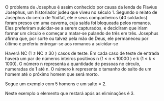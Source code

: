 O problema de Josephus é assim conhecido por causa da lenda de Flavius Josephus, um historiador judeu que viveu no século 1. Segundo o relato de Josephus do cerco de Yodfat, ele e seus companheiros (40 soldados) foram presos em uma caverna, cuja saída foi bloqueada pelos romanos. Eles preferiram suicidar-se a serem capturados, e decidiram que iriam formar um círculo e começar a matar-se pulando de três em três. Josephus afirma que, por sorte ou talvez pela mão de Deus, ele permaneceu por último e preferiu entregar-se aos romanos a suicidar-se

Haverá NC (1 ≤ NC ≤ 30 ) casos de teste. Em cada caso de teste de entrada haverá um par de números inteiros positivos n (1 ≤ n ≤ 10000 ) e k (1 ≤ k ≤ 1000). O  número n representa a quantidade de pessoas no círculo, numeradas de 1 até n. O número k representa o tamanho do salto de um homem até o próximo homem que será morto.

Segue um exemplo com 5 homens e um salto = 2.


Neste exemplo o elemento que restará após as eliminações é 3. 